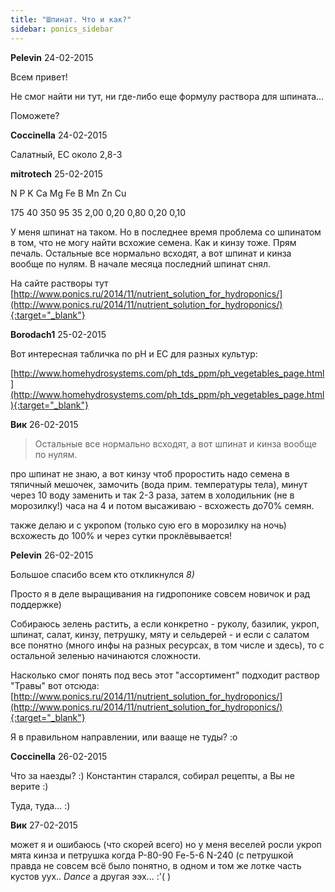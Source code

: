 ```yaml
---
title: "Шпинат. Что и как?"
sidebar: ponics_sidebar
---
```


**Pelevin** 24-02-2015

Всем привет!

Не смог найти ни тут, ни где-либо еще формулу раствора для шпината...

Поможете?


**Coccinella** 24-02-2015

Салатный, ЕС около 2,8-3


**mitrotech** 25-02-2015

N	 P	 K	Ca	Mg	 Fe	 B	 Mn	 Zn	 Cu

									

175	40	350	95	35	2,00	0,20	0,80	0,20	0,10

У меня шпинат на таком. Но в последнее время проблема со шпинатом в том, что не могу найти всхожие семена. Как и кинзу тоже. Прям печаль. Остальные все нормально всходят, а вот шпинат и кинза вообще по нулям. В начале месяца последний шпинат снял. 

На сайте растворы тут [http://www.ponics.ru/2014/11/nutrient_solution_for_hydroponics/](http://www.ponics.ru/2014/11/nutrient_solution_for_hydroponics/){:target="_blank"}


**Borodach1** 25-02-2015

Вот интересная табличка по рН и ЕС для разных культур:

[http://www.homehydrosystems.com/ph_tds_ppm/ph_vegetables_page.html](http://www.homehydrosystems.com/ph_tds_ppm/ph_vegetables_page.html){:target="_blank"}


**Вик** 26-02-2015

> Остальные все нормально всходят, а вот шпинат и кинза вообще по нулям.

про шпинат не знаю, а вот кинзу чтоб проростить надо семена в тяпичный мешочек, замочить (вода прим. температуры тела), минут через 10 воду заменить и так 2-3 раза, затем в холодильник (не в морозилку!) часа на 4 и потом высаживаю - всхожесть до70% семян.

также делаю и с укропом (только сую его в морозилку на ночь) всхожесть до 100% и через сутки проклёвывается!


**Pelevin** 26-02-2015

Большое спасибо всем кто откликнулся *8)*

Просто я в деле выращивания на гидропонике совсем новичок и рад поддержке)

Собираюсь зелень растить, а если конкретно - руколу, базилик, укроп, шпинат, салат, кинзу, петрушку, мяту и сельдерей - и если с салатом все понятно (много инфы на разных ресурсах, в том числе и здесь), то с остальной зеленью начинаются сложности.

Насколько смог понять под весь этот "ассортимент" подходит раствор "Травы" вот отсюда: [http://www.ponics.ru/2014/11/nutrient_solution_for_hydroponics/](http://www.ponics.ru/2014/11/nutrient_solution_for_hydroponics/){:target="_blank"}

Я в правильном направлении, или вааще не туды? :o


**Coccinella** 26-02-2015

Что за наезды? :) Константин старался, собирал рецепты, а Вы не верите :) 

Туда, туда... :)


**Вик** 27-02-2015

может я и ошибаюсь (что скорей всего) но у меня веселей росли укроп мята кинза и петрушка когда Р-80-90 Fe-5-6 N-240 (с петрушкой правда не совсем всё было понятно, в одном и том же лотке часть кустов уух.. *Dance* а другая ээх... :&#039;( )


